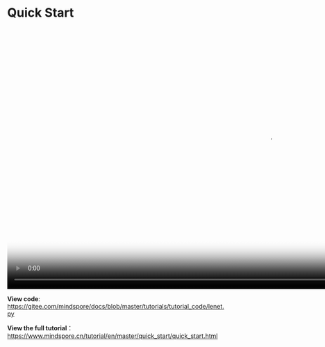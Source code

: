 # Quick Start

[comment]: <> (This document contains Hands-on Tutorial Series. Gitee does not support display. Please check tutorials on the official website)

<video id="video4" autoplay controls width="1200px" height="600px" poster="https://mindspore-website.obs.cn-north-4.myhuaweicloud.com:443/teaching_video/cover/%E6%89%8B%E6%8A%8A%E6%89%8B%E7%B3%BB%E5%88%97/%E7%BD%91%E7%AB%99-%E8%A7%86%E9%A2%91%E5%B0%81%E9%9D%A2_%E5%BF%AB%E9%80%9F%E5%85%A5%E9%97%A8%20En%E8%AF%A6%E6%83%85%E9%A1%B5.png">
<source id="mp44" src="https://mindspore-website.obs.cn-north-4.myhuaweicloud.com:443/teaching_video/video/Quick%20Start.mp4" type="video/mp4">
</video>

**View code**: <https://gitee.com/mindspore/docs/blob/master/tutorials/tutorial_code/lenet.py>

**View the full tutorial**：<https://www.mindspore.cn/tutorial/en/master/quick_start/quick_start.html>